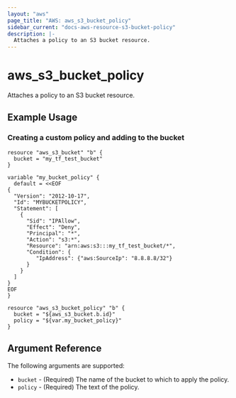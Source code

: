 ```yaml
---
layout: "aws"
page_title: "AWS: aws_s3_bucket_policy"
sidebar_current: "docs-aws-resource-s3-bucket-policy"
description: |-
  Attaches a policy to an S3 bucket resource.
---
```


# aws\_s3\_bucket\_policy

Attaches a policy to an S3 bucket resource.

## Example Usage

### Creating a custom policy and adding to the bucket

```hcl
resource "aws_s3_bucket" "b" {
  bucket = "my_tf_test_bucket"
}

variable "my_bucket_policy" {
  default = <<EOF
{
  "Version": "2012-10-17",
  "Id": "MYBUCKETPOLICY",
  "Statement": [
    {
      "Sid": "IPAllow",
      "Effect": "Deny",
      "Principal": "*",
      "Action": "s3:*",
      "Resource": "arn:aws:s3:::my_tf_test_bucket/*",
      "Condition": {
         "IpAddress": {"aws:SourceIp": "8.8.8.8/32"}
      } 
    } 
  ]
}
EOF
}

resource "aws_s3_bucket_policy" "b" {
  bucket = "${aws_s3_bucket.b.id}"
  policy = "${var.my_bucket_policy}"
}
```

## Argument Reference

The following arguments are supported:

* `bucket` - (Required) The name of the bucket to which to apply the policy.
* `policy` - (Required) The text of the policy.

